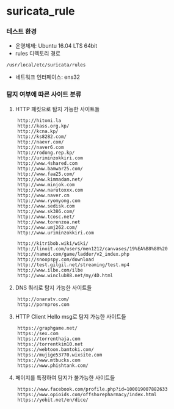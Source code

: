 # suricata_rule

### 테스트 환경
- 운영체제: Ubuntu 16.04 LTS 64bit
- rules 디렉토리 경로
```
/usr/local/etc/suricata/rules
```
- 네트워크 인터페이스: ens32

### 탐지 여부에 따른 사이트 분류
1. HTTP 패킷으로 탐지 가능한 사이트들
```
	http://hitomi.la
	http://kass.org.kp/
	http://kcna.kp/
	http://ks8282.com/
	http://naevr.com/
	http://naver6.com
	http://rodong.rep.kp/
	http://uriminzokkiri.com
	http://www.4shared.com
	http://www.bamwar25.com/
	http://www.faa25.com/
	http://www.kimmadam.net/
	http://www.minjok.com
	http://www.narutoxxx.com
	http://www.naver.cm
	http://www.ryomyong.com
	http://www.sedisk.com
	http://www.sk386.com/
	http://www.tcosc.net/
	http://www.torenzoa.net
	http://www.umj262.com/
	http://www.uriminzokkiri.com

	http://kitribob.wiki/wiki/
	http://linoit.com/users/men1212/canvases/19%EA%B8%88%20
	http://named.com/game/ladder/v2_index.php
	http://snoopspy.com/download
	http://test.gilgil.net/streaming/test.mp4
	http://www.ilbe.com/ilbe
	http://www.winclub88.net/my/4D.html
```
2. DNS 쿼리로 탐지 가능한 사이트들
```
	http://onaratv.com/
	http://pornpros.com
```
3. HTTP Client Hello msg로 탐지 가능한 사이트들
```
	https://graphgame.net/
	https://sex.com
	https://torrenthaja.com
	https://torrentkim10.net
	https://webtoon.bamtoki.com/
	https://mujige53770.wixsite.com
	https://www.mtbucks.com
	https://www.phishtank.com/
```
4. 페이지를 특정하여 탐지가 불가능한 사이트들
```
	https://www.facebook.com/profile.php?id=100019007882633
	https://www.opioids.com/offshorepharmacy/index.html
	https://yobit.net/en/dice/
```
